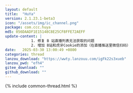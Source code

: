```yaml
---
layout: default
title:  "HuYa"
version: 2.1.23.1-beta3
icon: "/assets/img/ic_channel.png"
package: com.ccc.huya
md5: 056DAADF1E15148C8E25CF8FFE72AEFF
update-content: |
            1. 修复 B 站直播列表无法获取的问题
            2. 增加 B站和虎牙Cookie的添加（在直播推送里微信扫码）
date:   2025-03-30 13:00:49 +0800
categories: thread
lanzou_download: "https://wwty.lanzouu.com/igFk22s3xueb"
lanzou_pwd: "efh4"
gitee_download: ""
github_download: ""
---
```

{% include common-thread.html %}
